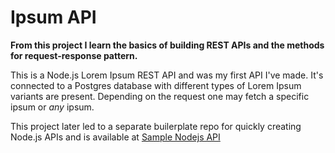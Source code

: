 # Ipsum API

**From this project I learn the basics of building REST APIs and the methods for request-response pattern.**

This is a Node.js Lorem Ipsum REST API and was my first API I've made. It's connected to a Postgres database with different types of Lorem Ipsum variants are present. Depending on the request one may fetch a specific ipsum or *any* ipsum.

This project later led to a separate builerplate repo for quickly creating Node.js APIs and is available at [Sample Nodejs API](https://github.com/chrismessiah/sample-nodejs-api)
